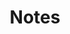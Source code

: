 ---
weight: 40
icon: "/images/IconFeatureNotes.png"
icon_alt_text: "13:20:Sync iPhone App Feature : Notes"
screenshots: "/images/FeatureCalendarScreenshot.png"
title: Notes
description: >
  <p><strong>Personalise your synchronotron</strong>: add notes, memoirs and anniversaries. Keep your cyclic diary on the 2 main cycles of time: the Tzolkin cycle of 260 days and the 13 Moon cycle of 365 days.</p>
  <p>With the <strong>powerful search function</strong> you quickly find your notes.</p>
---